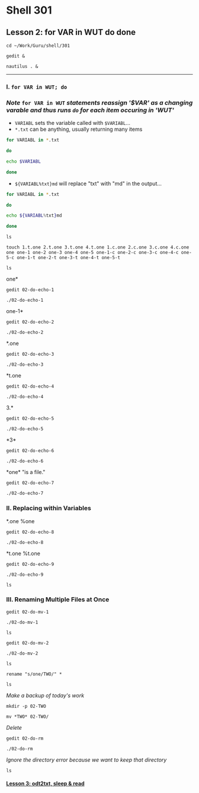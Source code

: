 # Shell 301
## Lesson 2: for VAR in WUT do done

`cd ~/Work/Guru/shell/301`

`gedit &`

`nautilus . &`
___

### I. `for VAR in WUT; do`

### *Note* `for VAR in WUT` *statements reassign '$VAR' as a changing varable and thus runs `do` for each item occuring in 'WUT'*

- `VARIABL` sets the variable called with `$VARIABL`...
- `*.txt` can be anything, usually returning many items

```sh
for VARIABL in *.txt

do

echo $VARIABL

done
```

- `${VARIABL%txt}md` will replace "txt" with "md" in the output...

```sh
for VARIABL in *.txt

do

echo ${VARIABL%txt}md

done
```


`ls`

`touch 1.t.one 2.t.one 3.t.one 4.t.one 1.c.one 2.c.one 3.c.one 4.c.one one one-1 one-2 one-3 one-4 one-5 one-1-c one-2-c one-3-c one-4-c one-5-c one-1-t one-2-t one-3-t one-4-t one-5-t`

`ls`

one*

`gedit 02-do-echo-1`

`./02-do-echo-1`

one-1*

`gedit 02-do-echo-2`

`./02-do-echo-2`

*.one

`gedit 02-do-echo-3`

`./02-do-echo-3`

*t.one

`gedit 02-do-echo-4`

`./02-do-echo-4`

3.*

`gedit 02-do-echo-5`

`./02-do-echo-5`

\*3*

`gedit 02-do-echo-6`

`./02-do-echo-6`

\*one* "is a file."

`gedit 02-do-echo-7`

`./02-do-echo-7`

### II. Replacing within Variables

*.one %one

`gedit 02-do-echo-8`

`./02-do-echo-8`

*t.one %t.one

`gedit 02-do-echo-9`

`./02-do-echo-9`

`ls`

### III. Renaming Multiple Files at Once

`gedit 02-do-mv-1`

`./02-do-mv-1`

`ls`

`gedit 02-do-mv-2`

`./02-do-mv-2`

`ls`

`rename "s/one/TWO/" *`

`ls`

*Make a backup of today's work*

`mkdir -p 02-TWO`

`mv *TWO* 02-TWO/`

*Delete*

`gedit 02-do-rm`

`./02-do-rm`

*Ignore the directory error because we want to keep that directory*

`ls`

#### [Lesson 3: odt2txt, sleep & read](https://github.com/inkVerb/guru/blob/master/301-shell/Lesson-03.md)

